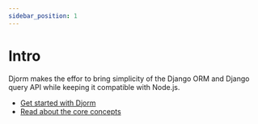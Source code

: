 ```yaml
---
sidebar_position: 1
---
```


# Intro

Djorm makes the effor to bring simplicity of the Django ORM and Django query API while keeping it compatible with Node.js.

* [Get started with Djorm](/docs/getting-started/installation)
* [Read about the core concepts](/docs/concepts/configuration)

